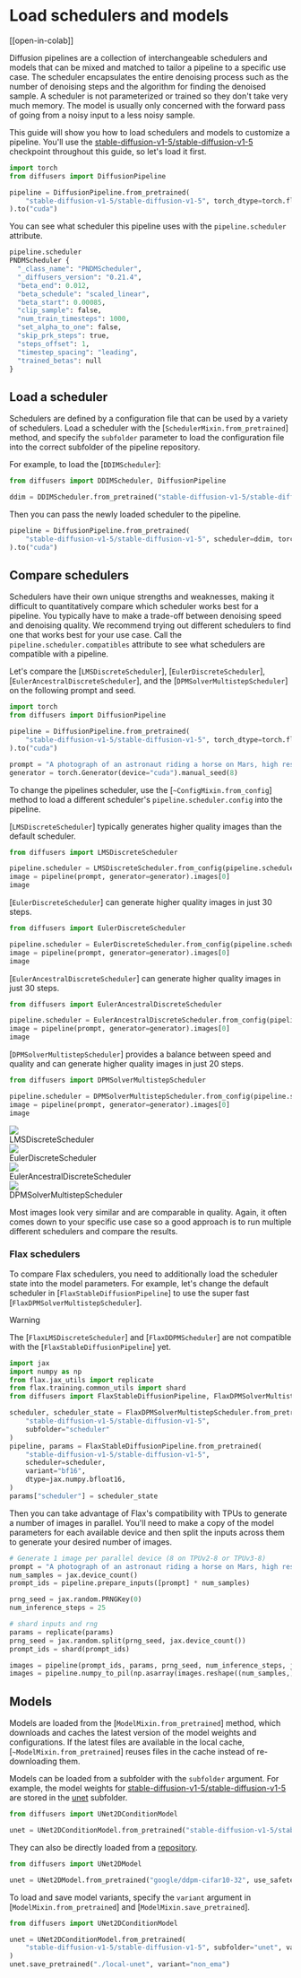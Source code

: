 <!--Copyright 2025 The HuggingFace Team. All rights reserved.

Licensed under the Apache License, Version 2.0 (the "License"); you may not use this file except in compliance with
the License. You may obtain a copy of the License at

http://www.apache.org/licenses/LICENSE-2.0

Unless required by applicable law or agreed to in writing, software distributed under the License is distributed on
an "AS IS" BASIS, WITHOUT WARRANTIES OR CONDITIONS OF ANY KIND, either express or implied. See the License for the
specific language governing permissions and limitations under the License.
-->

# Load schedulers and models

[[open-in-colab]]

Diffusion pipelines are a collection of interchangeable schedulers and models that can be mixed and matched to tailor a pipeline to a specific use case. The scheduler encapsulates the entire denoising process such as the number of denoising steps and the algorithm for finding the denoised sample. A scheduler is not parameterized or trained so they don't take very much memory. The model is usually only concerned with the forward pass of going from a noisy input to a less noisy sample.

This guide will show you how to load schedulers and models to customize a pipeline. You'll use the [stable-diffusion-v1-5/stable-diffusion-v1-5](https://hf.co/stable-diffusion-v1-5/stable-diffusion-v1-5) checkpoint throughout this guide, so let's load it first.

```py
import torch
from diffusers import DiffusionPipeline

pipeline = DiffusionPipeline.from_pretrained(
    "stable-diffusion-v1-5/stable-diffusion-v1-5", torch_dtype=torch.float16, use_safetensors=True
).to("cuda")
```

You can see what scheduler this pipeline uses with the `pipeline.scheduler` attribute.

```py
pipeline.scheduler
PNDMScheduler {
  "_class_name": "PNDMScheduler",
  "_diffusers_version": "0.21.4",
  "beta_end": 0.012,
  "beta_schedule": "scaled_linear",
  "beta_start": 0.00085,
  "clip_sample": false,
  "num_train_timesteps": 1000,
  "set_alpha_to_one": false,
  "skip_prk_steps": true,
  "steps_offset": 1,
  "timestep_spacing": "leading",
  "trained_betas": null
}
```

## Load a scheduler

Schedulers are defined by a configuration file that can be used by a variety of schedulers. Load a scheduler with the [`SchedulerMixin.from_pretrained`] method, and specify the `subfolder` parameter to load the configuration file into the correct subfolder of the pipeline repository.

For example, to load the [`DDIMScheduler`]:

```py
from diffusers import DDIMScheduler, DiffusionPipeline

ddim = DDIMScheduler.from_pretrained("stable-diffusion-v1-5/stable-diffusion-v1-5", subfolder="scheduler")
```

Then you can pass the newly loaded scheduler to the pipeline.

```python
pipeline = DiffusionPipeline.from_pretrained(
    "stable-diffusion-v1-5/stable-diffusion-v1-5", scheduler=ddim, torch_dtype=torch.float16, use_safetensors=True
).to("cuda")
```

## Compare schedulers

Schedulers have their own unique strengths and weaknesses, making it difficult to quantitatively compare which scheduler works best for a pipeline. You typically have to make a trade-off between denoising speed and denoising quality. We recommend trying out different schedulers to find one that works best for your use case. Call the `pipeline.scheduler.compatibles` attribute to see what schedulers are compatible with a pipeline.

Let's compare the [`LMSDiscreteScheduler`], [`EulerDiscreteScheduler`], [`EulerAncestralDiscreteScheduler`], and the [`DPMSolverMultistepScheduler`] on the following prompt and seed.

```py
import torch
from diffusers import DiffusionPipeline

pipeline = DiffusionPipeline.from_pretrained(
    "stable-diffusion-v1-5/stable-diffusion-v1-5", torch_dtype=torch.float16, use_safetensors=True
).to("cuda")

prompt = "A photograph of an astronaut riding a horse on Mars, high resolution, high definition."
generator = torch.Generator(device="cuda").manual_seed(8)
```

To change the pipelines scheduler, use the [`~ConfigMixin.from_config`] method to load a different scheduler's `pipeline.scheduler.config` into the pipeline.

<hfoptions id="schedulers">
<hfoption id="LMSDiscreteScheduler">

[`LMSDiscreteScheduler`] typically generates higher quality images than the default scheduler.

```py
from diffusers import LMSDiscreteScheduler

pipeline.scheduler = LMSDiscreteScheduler.from_config(pipeline.scheduler.config)
image = pipeline(prompt, generator=generator).images[0]
image
```

</hfoption>
<hfoption id="EulerDiscreteScheduler">

[`EulerDiscreteScheduler`] can generate higher quality images in just 30 steps.

```py
from diffusers import EulerDiscreteScheduler

pipeline.scheduler = EulerDiscreteScheduler.from_config(pipeline.scheduler.config)
image = pipeline(prompt, generator=generator).images[0]
image
```

</hfoption>
<hfoption id="EulerAncestralDiscreteScheduler">

[`EulerAncestralDiscreteScheduler`] can generate higher quality images in just 30 steps.

```py
from diffusers import EulerAncestralDiscreteScheduler

pipeline.scheduler = EulerAncestralDiscreteScheduler.from_config(pipeline.scheduler.config)
image = pipeline(prompt, generator=generator).images[0]
image
```

</hfoption>
<hfoption id="DPMSolverMultistepScheduler">

[`DPMSolverMultistepScheduler`] provides a balance between speed and quality and can generate higher quality images in just 20 steps.

```py
from diffusers import DPMSolverMultistepScheduler

pipeline.scheduler = DPMSolverMultistepScheduler.from_config(pipeline.scheduler.config)
image = pipeline(prompt, generator=generator).images[0]
image
```

</hfoption>
</hfoptions>

<div class="flex gap-4">
  <div>
    <img class="rounded-xl" src="https://huggingface.co/datasets/patrickvonplaten/images/resolve/main/diffusers_docs/astronaut_lms.png" />
    <figcaption class="mt-2 text-center text-sm text-gray-500">LMSDiscreteScheduler</figcaption>
  </div>
  <div>
    <img class="rounded-xl" src="https://huggingface.co/datasets/patrickvonplaten/images/resolve/main/diffusers_docs/astronaut_euler_discrete.png" />
    <figcaption class="mt-2 text-center text-sm text-gray-500">EulerDiscreteScheduler</figcaption>
  </div>
</div>
<div class="flex gap-4">
  <div>
    <img class="rounded-xl" src="https://huggingface.co/datasets/patrickvonplaten/images/resolve/main/diffusers_docs/astronaut_euler_ancestral.png" />
    <figcaption class="mt-2 text-center text-sm text-gray-500">EulerAncestralDiscreteScheduler</figcaption>
  </div>
  <div>
    <img class="rounded-xl" src="https://huggingface.co/datasets/patrickvonplaten/images/resolve/main/diffusers_docs/astronaut_dpm.png" />
    <figcaption class="mt-2 text-center text-sm text-gray-500">DPMSolverMultistepScheduler</figcaption>
  </div>
</div>

Most images look very similar and are comparable in quality. Again, it often comes down to your specific use case so a good approach is to run multiple different schedulers and compare the results.

### Flax schedulers

To compare Flax schedulers, you need to additionally load the scheduler state into the model parameters. For example, let's change the default scheduler in [`FlaxStableDiffusionPipeline`] to use the super fast [`FlaxDPMSolverMultistepScheduler`].

> [!WARNING]
> The [`FlaxLMSDiscreteScheduler`] and [`FlaxDDPMScheduler`] are not compatible with the [`FlaxStableDiffusionPipeline`] yet.

```py
import jax
import numpy as np
from flax.jax_utils import replicate
from flax.training.common_utils import shard
from diffusers import FlaxStableDiffusionPipeline, FlaxDPMSolverMultistepScheduler

scheduler, scheduler_state = FlaxDPMSolverMultistepScheduler.from_pretrained(
    "stable-diffusion-v1-5/stable-diffusion-v1-5",
    subfolder="scheduler"
)
pipeline, params = FlaxStableDiffusionPipeline.from_pretrained(
    "stable-diffusion-v1-5/stable-diffusion-v1-5",
    scheduler=scheduler,
    variant="bf16",
    dtype=jax.numpy.bfloat16,
)
params["scheduler"] = scheduler_state
```

Then you can take advantage of Flax's compatibility with TPUs to generate a number of images in parallel. You'll need to make a copy of the model parameters for each available device and then split the inputs across them to generate your desired number of images.

```py
# Generate 1 image per parallel device (8 on TPUv2-8 or TPUv3-8)
prompt = "A photograph of an astronaut riding a horse on Mars, high resolution, high definition."
num_samples = jax.device_count()
prompt_ids = pipeline.prepare_inputs([prompt] * num_samples)

prng_seed = jax.random.PRNGKey(0)
num_inference_steps = 25

# shard inputs and rng
params = replicate(params)
prng_seed = jax.random.split(prng_seed, jax.device_count())
prompt_ids = shard(prompt_ids)

images = pipeline(prompt_ids, params, prng_seed, num_inference_steps, jit=True).images
images = pipeline.numpy_to_pil(np.asarray(images.reshape((num_samples,) + images.shape[-3:])))
```

## Models

Models are loaded from the [`ModelMixin.from_pretrained`] method, which downloads and caches the latest version of the model weights and configurations. If the latest files are available in the local cache, [`~ModelMixin.from_pretrained`] reuses files in the cache instead of re-downloading them.

Models can be loaded from a subfolder with the `subfolder` argument. For example, the model weights for [stable-diffusion-v1-5/stable-diffusion-v1-5](https://hf.co/stable-diffusion-v1-5/stable-diffusion-v1-5) are stored in the [unet](https://hf.co/stable-diffusion-v1-5/stable-diffusion-v1-5/tree/main/unet) subfolder.

```python
from diffusers import UNet2DConditionModel

unet = UNet2DConditionModel.from_pretrained("stable-diffusion-v1-5/stable-diffusion-v1-5", subfolder="unet", use_safetensors=True)
```

They can also be directly loaded from a [repository](https://huggingface.co/google/ddpm-cifar10-32/tree/main).

```python
from diffusers import UNet2DModel

unet = UNet2DModel.from_pretrained("google/ddpm-cifar10-32", use_safetensors=True)
```

To load and save model variants, specify the `variant` argument in [`ModelMixin.from_pretrained`] and [`ModelMixin.save_pretrained`].

```python
from diffusers import UNet2DConditionModel

unet = UNet2DConditionModel.from_pretrained(
    "stable-diffusion-v1-5/stable-diffusion-v1-5", subfolder="unet", variant="non_ema", use_safetensors=True
)
unet.save_pretrained("./local-unet", variant="non_ema")
```
